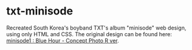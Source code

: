 # txt-minisode
Recreated South Korea's boyband TXT's album "minisode" web design, using only HTML and CSS.
The original design can be found here: <a href="https://twitter.com/BIGHIT_MUSIC/status/1310595127086211072?s=20&t=UHmol9m_yezoVkmJdWaA-Q" target="_blank">minisode1 : Blue Hour - Concept Photo R ver</a>.
